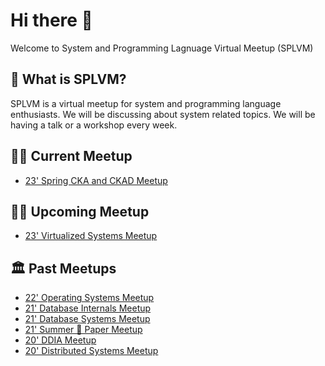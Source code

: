 # Hi there 👋

Welcome to System and Programming Lagnuage Virtual Meetup (SPLVM)

## 🌈 What is SPLVM?

SPLVM is a virtual meetup for system and programming language enthusiasts. We will be discussing about system  related topics. We will be having a talk or a workshop every week.

## 👩‍💻 Current Meetup
- [23' Spring CKA and CKAD Meetup](https://github.com/splvm/spring_cka_d_meetup)

## 🧑‍💻 Upcoming Meetup

- [23' Virtualized Systems Meetup](https://github.com/splvm/virtsys-meetup)

## 🏛️ Past Meetups
- [22' Operating Systems Meetup](https://splvm.github.io/os-meetup/)
- [21' Database Internals Meetup](https://github.com/splvm/dbinternals-meetup)
- [21' Database Systems Meetup](https://splvm.github.io/database-meetup/)
- [21' Summer 💙 Paper Meetup](https://splvm.github.io/summer_love_paper_meetup/)
- [20' DDIA Meetup](https://github.com/splvm/ddia-meetup)
- [20' Distributed Systems Meetup](https://splvm.github.io/distsys-meetup/)
